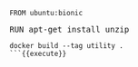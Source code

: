 ```
FROM ubuntu:bionic
```

<pre class="file" data-filename="Dockerfile" data-target="append">
RUN apt-get install unzip
</pre>

```
docker build --tag utility .
```{{execute}}